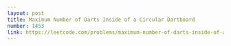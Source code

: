 ```yaml
---
layout: post
title: Maximum Number of Darts Inside of a Circular Dartboard
number: 1453
link: https://leetcode.com/problems/maximum-number-of-darts-inside-of-a-circular-dartboard
---
```

